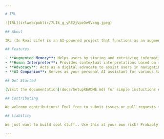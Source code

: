 ```yaml
---

# IRL

![IRL](irlweb/public/7LIk_g_yRE2jVpeDe9Vxng.jpeg)

## About

IRL (In Real Life) is an AI-powered project that functions as an augmented memory assistant, human interpreter, advocate, and more. This app is designed to elevate human-AI interaction by providing real-time support and insights to users in various contexts.

## Features

- **Augmented Memory**: Helps users by storing and retrieving information as needed.
- **Human Interpreter**: Provides contextual interpretations based on real-time input.
- **Advocacy**: Acts as a digital advocate to assist users in navigating complex situations.
- **AI Companion**: Serves as your personal AI assistant for various tasks.

## Get Started

[Visit the documentation](docs/SetupREADME.md) for simple instuctions on serving the backend and installing the app.

## Contributing

We welcome contributions! Feel free to submit issues or pull requests to help improve the project.

## Liability

We just want to build cool stuff.. Use this at your own risk! Probably don't use this in the EU plz.

---
```

